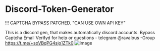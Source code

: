 # Discord-Token-Generator
!!! CAPTCHA BYPASS PATCHED. "CAN USE OWN API KEY" 


This is a discord gen, that makes automatically discord accounts. Bypass Captcha Email Verifyd
for help or questions - telegram @ravalous  -Group https://t.me/+soVBqPG4sjo1ZTk0
![image](https://user-images.githubusercontent.com/38435107/151044187-c79e5808-b0c8-42ba-b552-f33a67a6f926.png)
